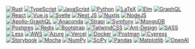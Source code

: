 [![Rust](https://img.shields.io/badge/rust-%23000000.svg?style=for-the-badge&logo=rust&logoColor=white)](https://github.com/rust-lang/rust)
[![TypeScript](https://img.shields.io/badge/typescript-%23007ACC.svg?style=for-the-badge&logo=typescript&logoColor=white)](https://github.com/microsoft/TypeScript)
[![JavaScript](https://img.shields.io/badge/javascript-%23323330.svg?style=for-the-badge&logo=javascript&logoColor=%23F7DF1E)](https://github.com/tc39/ecma262)
[![Python](https://img.shields.io/badge/python-3670A0?style=for-the-badge&logo=python&logoColor=ffdd54)](https://github.com/python/cpython)
[![LaTeX](https://img.shields.io/badge/latex-%23008080.svg?style=for-the-badge&logo=latex&logoColor=white)](https://github.com/latex3/latex3)
[![Elm](https://img.shields.io/badge/Elm-60B5CC?style=for-the-badge&logo=elm&logoColor=white)](https://github.com/elm/compiler)
[![GraphQL](https://img.shields.io/badge/-GraphQL-E10098?style=for-the-badge&logo=graphql&logoColor=white)](https://github.com/graphql/graphql-spec)
[![React](https://img.shields.io/badge/react-%2320232a.svg?style=for-the-badge&logo=react&logoColor=%2361DAFB)](https://github.com/facebook/react)
[![Vue.js](https://img.shields.io/badge/vuejs-%2335495e.svg?style=for-the-badge&logo=vuedotjs&logoColor=%234FC08D)](https://github.com/vuejs/vue)
[![Svelte](https://img.shields.io/badge/svelte-%23f1413d.svg?style=for-the-badge&logo=svelte&logoColor=white)](https://github.com/sveltejs/svelte)
[![Next JS](https://img.shields.io/badge/Next-black?style=for-the-badge&logo=next.js&logoColor=white)](https://github.com/vercel/next.js/)
[![Nuxtjs](https://img.shields.io/badge/Nuxt-002E3B?style=for-the-badge&logo=nuxt.js&logoColor=#00DC82)](https://github.com/nuxt/nuxt.js)
[![NodeJS](https://img.shields.io/badge/node.js-6DA55F?style=for-the-badge&logo=node.js&logoColor=white)](https://github.com/nodejs/node)
[![Apollo-GraphQL](https://img.shields.io/badge/-ApolloGraphQL-311C87?style=for-the-badge&logo=apollo-graphql)](https://github.com/apollographql/apollo-client)
[![Anaconda](https://img.shields.io/badge/Anaconda-%2344A833.svg?style=for-the-badge&logo=anaconda&logoColor=white)](https://www.anaconda.com/products/individual)
[![Strapi](https://img.shields.io/badge/strapi-%232E7EEA.svg?style=for-the-badge&logo=strapi&logoColor=white)](https://github.com/strapi/strapi)
[![Symfony](https://img.shields.io/badge/symfony-%23000000.svg?style=for-the-badge&logo=symfony&logoColor=white)](https://github.com/symfony/symfony)
[![MongoDB](https://img.shields.io/badge/MongoDB-%234ea94b.svg?style=for-the-badge&logo=mongodb&logoColor=white)](https://github.com/mongodb/mongo)
[![Postgres](https://img.shields.io/badge/postgres-%23316192.svg?style=for-the-badge&logo=postgresql&logoColor=white)](https://github.com/postgres/postgres)
[![Redis](https://img.shields.io/badge/redis-%23DD0031.svg?style=for-the-badge&logo=redis&logoColor=white)](https://github.com/redis/redis)
[![Bootstrap](https://img.shields.io/badge/bootstrap-%23563D7C.svg?style=for-the-badge&logo=bootstrap&logoColor=white)](https://github.com/twbs/bootstrap)
[![TailwindCSS](https://img.shields.io/badge/tailwindcss-%2338B2AC.svg?style=for-the-badge&logo=tailwind-css&logoColor=white)](https://github.com/tailwindlabs/tailwindcss)
[![Ant-Design](https://img.shields.io/badge/-AntDesign-%230170FE?style=for-the-badge&logo=ant-design&logoColor=white)](https://github.com/ant-design/ant-design)
[![SASS](https://img.shields.io/badge/sass-%23CC6699.svg?style=for-the-badge&logo=sass&logoColor=white)](https://github.com/sass/sass)
[![Less](https://img.shields.io/badge/less-2B4C80?style=for-the-badge&logo=less&logoColor=white)](https://github.com/less/less.js)
[![AWS](https://img.shields.io/badge/AWS-%23FF9900.svg?style=for-the-badge&logo=amazon-aws&logoColor=white)](https://github.com/aws)
[![Azure](https://img.shields.io/badge/azure-%230072C6.svg?style=for-the-badge&logo=microsoftazure&logoColor=white)](https://github.com/Azure)
[![Vercel](https://img.shields.io/badge/vercel-%23000000.svg?style=for-the-badge&logo=vercel&logoColor=white)](https://github.com/vercel)
[![Docker](https://img.shields.io/badge/docker-%230db7ed.svg?style=for-the-badge&logo=docker&logoColor=white)](https://github.com/docker)
[![Postman](https://img.shields.io/badge/Postman-FF6C37?style=for-the-badge&logo=postman&logoColor=white)](https://github.com/postmanlabs/postman-app-support)
[![Cypress](https://img.shields.io/badge/-cypress-%23E5E5E5?style=for-the-badge&logo=cypress&logoColor=058A5E)](https://github.com/cypress-io/cypress)
[![Storybook](https://img.shields.io/badge/-Storybook-FF4785?style=for-the-badge&logo=storybook&logoColor=white)](https://github.com/storybookjs/storybook)
[![Mocha](https://img.shields.io/badge/-mocha-%238D6748?style=for-the-badge&logo=mocha&logoColor=white)](https://github.com/mochajs/mocha)
[![NumPy](https://img.shields.io/badge/numpy-%23013243.svg?style=for-the-badge&logo=numpy&logoColor=white)](https://github.com/numpy/numpy)
[![SciPy](https://img.shields.io/badge/SciPy-%230C55A5.svg?style=for-the-badge&logo=scipy&logoColor=white)](https://github.com/scipy/scipy)
[![Pandas](https://img.shields.io/badge/pandas-%23150458.svg?style=for-the-badge&logo=pandas&logoColor=white)](https://github.com/pandas-dev/pandas)
[![Matplotlib](https://img.shields.io/badge/Matplotlib-%23ffffff.svg?style=for-the-badge&logo=Matplotlib&logoColor=black)](https://github.com/matplotlib/matplotlib)
[![OpenAI](https://img.shields.io/badge/OpenAI-%23FF6600.svg?style=for-the-badge&logo=openai&logoColor=white)](https://github.com/openai)
